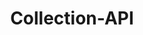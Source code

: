 ---
layout: tag-list
type: tag
title: Collection-API
slug: collection-api
category: 
   - docs
   - java
sidebar: true
order: 1
description: >
   Oracle Java 8의 Collection API에서 interface들과 docs를 참고하여 직접 구현해보는 프로젝트입니다.  
   
   현재 Oracle Docs를 번역해놓은 수준이지만 어느정도 진행되었을 때 
   [Data Structure](/data-structure/)에 다시 정리할 예정입니다.
---